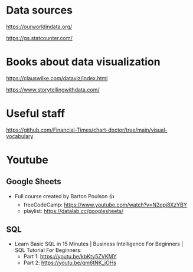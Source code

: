 # Data sources

https://ourworldindata.org/

https://gs.statcounter.com/

# Books about data visualization

https://clauswilke.com/dataviz/index.html

https://www.storytellingwithdata.com/

# Useful staff
https://github.com/Financial-Times/chart-doctor/tree/main/visual-vocabulary

# Youtube
## Google Sheets

* Full course created by Barton Poulson :+1:
  * freeCodeCamp: https://www.youtube.com/watch?v=N2opj8XzYBY
  * playlist: https://datalab.cc/googlesheets/

## SQL

* Learn Basic SQL in 15 Minutes | Business Intelligence For Beginners | SQL Tutorial For Beginners:
  * Part 1: https://youtu.be/kbKty5ZVKMY
  * Part 2: https://youtu.be/gm6tNK_iOHs

